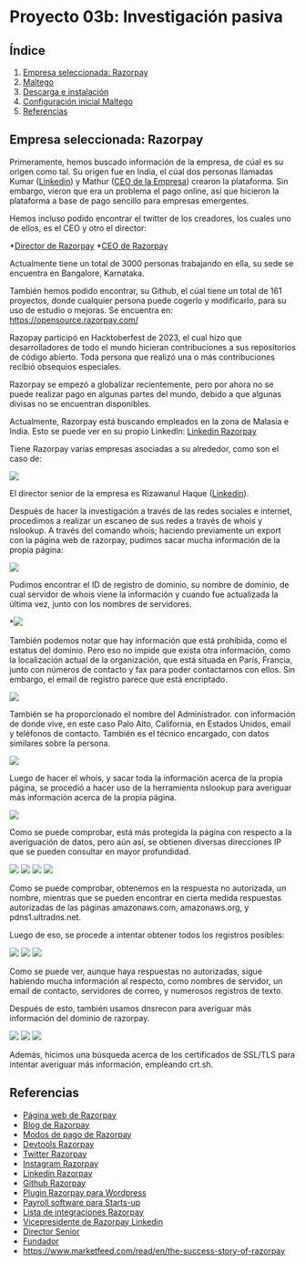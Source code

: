 # Proyecto 03b: Investigación pasiva
## Índice  
1. [Empresa seleccionada: Razorpay](#id1)
2. [Maltego](#id2)
3. [Descarga e instalación](#id3)
4. [Configuración inicial Maltego](#id4)
5. [Referencias](#id5)

## Empresa seleccionada: Razorpay<a name="id1"></a>

Primeramente, hemos buscado información de la empresa, de cúal es su origen como tal. Su origen fue en India, el cúal dos personas llamadas Kumar ([Linkedin](https://in.linkedin.com/in/kumarshashank?trk=org-employees)) y Mathur ([CEO de la Empresa](https://in.linkedin.com/in/harshilmathur)) crearon  la plataforma. Sin embargo, vieron que era un problema el pago online, así que hicieron la plataforma a base de pago sencillo para empresas emergentes.

Hemos incluso podido encontrar el twitter de los creadores, los cuales uno de ellos, es el CEO y otro el director:

*[Director de Razorpay](https://twitter.com/shashank_kr)
*[CEO de Razorpay](https://twitter.com/harshilmathur?lang=es)

Actualmente tiene un total de 3000 personas trabajando en ella, su sede se encuentra en Bangalore, Karnataka.

También hemos podido encontrar, su Github, el cúal tiene un total de 161 proyectos, donde cualquier persona puede cogerlo y modificarlo, para su uso de estudio o mejoras. Se encuentra en:  https://opensource.razorpay.com/

Razopay participó en Hacktoberfest de 2023, el cual hizo que desarrolladores de todo el mundo hicieran contribuciones a sus repositorios de código abierto. Toda persona que realizó una o más contribuciones recibió obsequios especiales.

Razorpay se empezó a globalizar recientemente, pero por ahora no se puede realizar pago en algunas partes del mundo, debido a que algunas divisas no se encuentran disponibles.

Actualmente, Razorpay está buscando empleados en la zona de Malasia e India. Esto se puede ver en su propio Linkedln: [Linkedin Razorpay](https://www.linkedin.com/company/razorpay/?originalSubdomain=es)

Tiene Razorpay varias empresas asociadas a su alrededor, como son el caso de:

![](img/paginasasociadas.png)

El director senior de la empresa es Rizawanul Haque ([Linkedin](https://in.linkedin.com/in/rizwanul-haque-736236)).


Después de hacer la investigación a través de las redes sociales e internet, procedimos a realizar un escaneo de sus redes a través de whois y nslookup. A través del comando whois; haciendo previamente un export con la página web de razorpay, pudimos sacar mucha información de la propia página:

![](img/whois.png)

Pudimos encontrar el ID de registro de dominio, su nombre de dominio, de cual servidor de whois viene la información y cuando fue actualizada la última vez, junto con los nombres de servidores.

*![](img/whois2.png)

También podemos notar que hay información que está prohibida, como el estatus del dominio. Pero eso no impide que exista otra información, como la localización actual de la organización, que está situada en París, Francia, junto con números de contacto y fax para poder contactarnos con ellos. Sin embargo, el email de registro parece que está encriptado.

![](img/whois3.png)

También se ha proporcionado el nombre del Administrador. con información de donde vive, en este caso Palo Alto, California, en Estados Unidos, email y teléfonos de contacto. También es el técnico encargado, con datos similares sobre la persona.

![](img/whois4.png)

Luego de hacer el whois, y sacar toda la información acerca de la propia página, se procedió a hacer uso de la herramienta nslookup para averiguar más información acerca de la propia página.

![](img/exportnslookup.png)

Como se puede comprobar, está más protegida la página con respecto a la averiguación de datos, pero aún así, se obtienen diversas direcciones IP que se pueden consultar en mayor profundidad.

![](img/nslookup2.png)
![](img/nslookup3.png)
![](img/nslookup4.png)
![](img/nslookup5.png)

Como se puede comprobar, obtenemos en la respuesta no autorizada, un nombre, mientras que se pueden encontrar en cierta medida respuestas autorizadas de las páginas amazonaws.com, amazonaws.org, y pdns1.ultradns.net.

Luego de eso, se procede a intentar obtener todos los registros posibles:

![](img/nslookup6.png)
![](img/nslookup7.png)
![](img/nslookup8.png)

Como se puede ver, aunque haya respuestas no autorizadas, sigue habiendo mucha información al respecto, como nombres de servidor, un email de contacto, servidores de correo, y numerosos registros de texto.

Después de esto, también usamos dnsrecon para averiguar más información del dominio de razorpay.

![](img/dnsrecon1.png)
![](img/dnsrecon2.png)
![](img/dnsrecon3.png)

Además, hicimos una búsqueda acerca de los certificados de SSL/TLS para intentar averiguar más información, empleando crt.sh.

## Referencias

- [Página web de Razorpay](https://razorpay.com/)
- [Blog de Razorpay](https://razorpay.com/blog/)
- [Modos de pago de Razorpay](https://razorpay.com/pricing/)
- [Devtools Razorpay](https://razorpay.com/docs/#home-devtools)
- [Twitter Razorpay](https://twitter.com/Razorpay?ref_src=twsrc%5Egoogle%7Ctwcamp%5Eserp%7Ctwgr%5Eauthor)
- [Instagram Razorpay](https://www.instagram.com/razorpay/?hl=es)
- [Linkedin Razorpay](https://www.linkedin.com/company/razorpay/?originalSubdomain=es)
- [Github Razorpay](https://github.com/razorpay)
- [Plugin Razorpay para Wordpress](https://es.wordpress.org/plugins/tags/razorpay/)
- [Payroll software para Starts-up](https://razorpay.com/payroll/)
- [Lista de integraciones Razorpay](https://razorpay.com/integrations/)
- [Vicepresidente de Razorpay Linkedin](https://www.linkedin.com/in/vivek-agarwal-03575711/)
- [Director Senior](https://in.linkedin.com/in/rizwanul-haque-736236?trk=org-employees)
- [Fundador](https://in.linkedin.com/in/kumarshashank?trk=org-employees)
- https://www.marketfeed.com/read/en/the-success-story-of-razorpay
